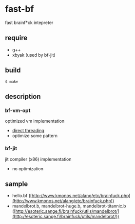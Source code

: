 # fast-bf

fast brainf*ck intepreter

## require
- g++
- xbyak (used by bf-jit)

## build
    $ make

## description
### bf-vm-opt
optimized vm implementation

- [direct threading](http://en.wikipedia.org/wiki/Threaded_code#Direct_threading)
- optimize some pattern

### bf-jit
jit compiler (x86) implementation

- no optimization


## sample
- hello.bf ([http://www.kmonos.net/alang/etc/brainfuck.php](http://www.kmonos.net/alang/etc/brainfuck.php))
- mandelbrot.b, mandelbrot-huge.b, mandelbrot-titannic.b ([http://esoteric.sange.fi/brainfuck/utils/mandelbrot/](http://esoteric.sange.fi/brainfuck/utils/mandelbrot/))
